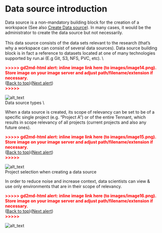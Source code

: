 
# Data source introduction

Data source is a non-mandatory building block for the creation of a workspace (See also <span style="text-decoration:underline;">Create Data source</span>). In many cases, it would be the administrator to create the data source but not necessarily. \
 \
This data source consists of the data sets relevant to the research (that’s why a workspace can consist of several data sources). Data source building block is in fact a reference to datasets located at one of many technologies supported by run.ai (E.g Git, S3, NFS, PVC, etc).  \




<p id="gdcalert14" ><span style="color: red; font-weight: bold">>>>>>  gd2md-html alert: inline image link here (to images/image14.png). Store image on your image server and adjust path/filename/extension if necessary. </span><br>(<a href="#">Back to top</a>)(<a href="#gdcalert15">Next alert</a>)<br><span style="color: red; font-weight: bold">>>>>> </span></p>


![alt_text](images/image14.png "image_tooltip")
 \
Data source types \


When a data source is created, its scope of relevancy can be set to be of a specific single project (e.g. “Project A”) or of the entire Tennant, which results in scope relevancy of all projects (current projects and also any future ones).



<p id="gdcalert15" ><span style="color: red; font-weight: bold">>>>>>  gd2md-html alert: inline image link here (to images/image15.png). Store image on your image server and adjust path/filename/extension if necessary. </span><br>(<a href="#">Back to top</a>)(<a href="#gdcalert16">Next alert</a>)<br><span style="color: red; font-weight: bold">>>>>> </span></p>


![alt_text](images/image15.png "image_tooltip")
 \
Project selection when creating a data source

In order to reduce noise and increase context, data scientists can view & use only environments that are in their scope of relevancy.



<p id="gdcalert16" ><span style="color: red; font-weight: bold">>>>>>  gd2md-html alert: inline image link here (to images/image16.png). Store image on your image server and adjust path/filename/extension if necessary. </span><br>(<a href="#">Back to top</a>)(<a href="#gdcalert17">Next alert</a>)<br><span style="color: red; font-weight: bold">>>>>> </span></p>


![alt_text](images/image16.png "image_tooltip")

